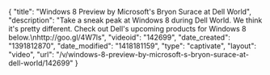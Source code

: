 {
    "title": "Windows 8 Preview by Microsoft's Bryon Surace at Dell World",
    "description": "Take a sneak peak at Windows 8 during Dell World. We think it's pretty different. Check out Dell's upcoming products for Windows 8 below.\nhttp:\/\/goo.gl\/4W7ls",
    "videoid": "142699",
    "date_created": "1391812870",
    "date_modified": "1418181159",
    "type": "captivate",
    "layout": "video",
    "url": "\/v\/windows-8-preview-by-microsoft-s-bryon-surace-at-dell-world\/142699"
}